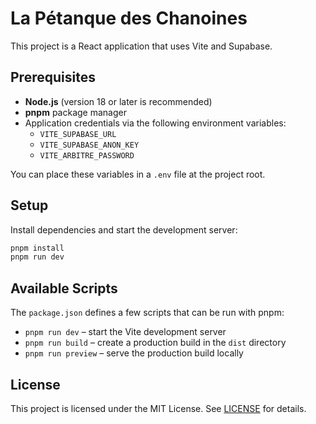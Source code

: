 # La Pétanque des Chanoines

This project is a React application that uses Vite and Supabase.

## Prerequisites

- **Node.js** (version 18 or later is recommended)
- **pnpm** package manager
- Application credentials via the following environment variables:
  - `VITE_SUPABASE_URL`
  - `VITE_SUPABASE_ANON_KEY`
  - `VITE_ARBITRE_PASSWORD`

You can place these variables in a `.env` file at the project root.

## Setup

Install dependencies and start the development server:

```bash
pnpm install
pnpm run dev
```

## Available Scripts

The `package.json` defines a few scripts that can be run with pnpm:

- `pnpm run dev` – start the Vite development server
- `pnpm run build` – create a production build in the `dist` directory
- `pnpm run preview` – serve the production build locally

## License

This project is licensed under the MIT License. See [LICENSE](LICENSE) for details.


